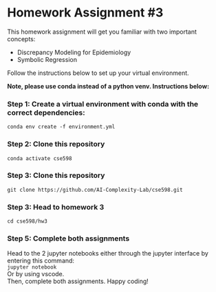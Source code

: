 # Homework Assignment #3
This homework assignment will get you familiar with two important concepts:
- Discrepancy Modeling for Epidemiology
- Symbolic Regression

Follow the instructions below to set up your virtual environment.

**Note, please use conda instead of a python venv. Instructions below:**

### Step 1: Create a virtual environment with conda with the correct dependencies:
`conda env create -f environment.yml`

### Step 2: Clone this repository
`conda activate cse598`

### Step 3: Clone this repository
`git clone https://github.com/AI-Complexity-Lab/cse598.git`

### Step 3: Head to homework 3
`cd cse598/hw3`

### Step 5: Complete both assignments
Head to the 2 jupyter notebooks either through the jupyter interface by entering this command:\
`jupyter notebook`\
Or by using vscode.\
Then, complete both assignments. Happy coding!
